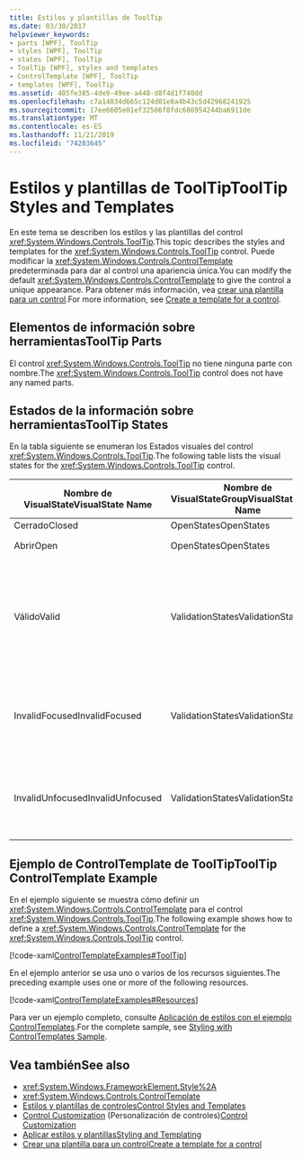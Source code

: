 ```yaml
---
title: Estilos y plantillas de ToolTip
ms.date: 03/30/2017
helpviewer_keywords:
- parts [WPF], ToolTip
- styles [WPF], ToolTip
- states [WPF], ToolTip
- ToolTip [WPF], styles and templates
- ControlTemplate [WPF], ToolTip
- templates [WPF], ToolTip
ms.assetid: 405fe385-4de9-49ee-a448-d8f4d1f740dd
ms.openlocfilehash: c7a14034d665c124d01e8a4b43c5d42968241925
ms.sourcegitcommit: 17ee6605e01ef32506f8fdc686954244ba6911de
ms.translationtype: MT
ms.contentlocale: es-ES
ms.lasthandoff: 11/21/2019
ms.locfileid: "74283645"
---
```

# <a name="tooltip-styles-and-templates"></a><span data-ttu-id="0b18d-102">Estilos y plantillas de ToolTip</span><span class="sxs-lookup"><span data-stu-id="0b18d-102">ToolTip Styles and Templates</span></span>
<span data-ttu-id="0b18d-103">En este tema se describen los estilos y las plantillas del control <xref:System.Windows.Controls.ToolTip>.</span><span class="sxs-lookup"><span data-stu-id="0b18d-103">This topic describes the styles and templates for the <xref:System.Windows.Controls.ToolTip> control.</span></span> <span data-ttu-id="0b18d-104">Puede modificar la <xref:System.Windows.Controls.ControlTemplate> predeterminada para dar al control una apariencia única.</span><span class="sxs-lookup"><span data-stu-id="0b18d-104">You can modify the default <xref:System.Windows.Controls.ControlTemplate> to give the control a unique appearance.</span></span> <span data-ttu-id="0b18d-105">Para obtener más información, vea [crear una plantilla para un control](../../../desktop-wpf/themes/how-to-create-apply-template.md).</span><span class="sxs-lookup"><span data-stu-id="0b18d-105">For more information, see [Create a template for a control](../../../desktop-wpf/themes/how-to-create-apply-template.md).</span></span>  
  
## <a name="tooltip-parts"></a><span data-ttu-id="0b18d-106">Elementos de información sobre herramientas</span><span class="sxs-lookup"><span data-stu-id="0b18d-106">ToolTip Parts</span></span>  
 <span data-ttu-id="0b18d-107">El control <xref:System.Windows.Controls.ToolTip> no tiene ninguna parte con nombre.</span><span class="sxs-lookup"><span data-stu-id="0b18d-107">The <xref:System.Windows.Controls.ToolTip> control does not have any named parts.</span></span>  
  
## <a name="tooltip-states"></a><span data-ttu-id="0b18d-108">Estados de la información sobre herramientas</span><span class="sxs-lookup"><span data-stu-id="0b18d-108">ToolTip States</span></span>  
 <span data-ttu-id="0b18d-109">En la tabla siguiente se enumeran los Estados visuales del control <xref:System.Windows.Controls.ToolTip>.</span><span class="sxs-lookup"><span data-stu-id="0b18d-109">The following table lists the visual states for the <xref:System.Windows.Controls.ToolTip> control.</span></span>  
  
|<span data-ttu-id="0b18d-110">Nombre de VisualState</span><span class="sxs-lookup"><span data-stu-id="0b18d-110">VisualState Name</span></span>|<span data-ttu-id="0b18d-111">Nombre de VisualStateGroup</span><span class="sxs-lookup"><span data-stu-id="0b18d-111">VisualStateGroup Name</span></span>|<span data-ttu-id="0b18d-112">Descripción</span><span class="sxs-lookup"><span data-stu-id="0b18d-112">Description</span></span>|  
|-|-|-|  
|<span data-ttu-id="0b18d-113">Cerrado</span><span class="sxs-lookup"><span data-stu-id="0b18d-113">Closed</span></span>|<span data-ttu-id="0b18d-114">OpenStates</span><span class="sxs-lookup"><span data-stu-id="0b18d-114">OpenStates</span></span>|<span data-ttu-id="0b18d-115">El estado predeterminado.</span><span class="sxs-lookup"><span data-stu-id="0b18d-115">The default state.</span></span>|  
|<span data-ttu-id="0b18d-116">Abrir</span><span class="sxs-lookup"><span data-stu-id="0b18d-116">Open</span></span>|<span data-ttu-id="0b18d-117">OpenStates</span><span class="sxs-lookup"><span data-stu-id="0b18d-117">OpenStates</span></span>|<span data-ttu-id="0b18d-118">El <xref:System.Windows.Controls.ToolTip> es visible.</span><span class="sxs-lookup"><span data-stu-id="0b18d-118">The <xref:System.Windows.Controls.ToolTip> is visible.</span></span>|  
|<span data-ttu-id="0b18d-119">Válido</span><span class="sxs-lookup"><span data-stu-id="0b18d-119">Valid</span></span>|<span data-ttu-id="0b18d-120">ValidationStates</span><span class="sxs-lookup"><span data-stu-id="0b18d-120">ValidationStates</span></span>|<span data-ttu-id="0b18d-121">El control utiliza la clase <xref:System.Windows.Controls.Validation> y la propiedad adjunta <xref:System.Windows.Controls.Validation.HasError%2A?displayProperty=nameWithType> es `false`.</span><span class="sxs-lookup"><span data-stu-id="0b18d-121">The control uses the <xref:System.Windows.Controls.Validation> class and the <xref:System.Windows.Controls.Validation.HasError%2A?displayProperty=nameWithType> attached property is `false`.</span></span>|  
|<span data-ttu-id="0b18d-122">InvalidFocused</span><span class="sxs-lookup"><span data-stu-id="0b18d-122">InvalidFocused</span></span>|<span data-ttu-id="0b18d-123">ValidationStates</span><span class="sxs-lookup"><span data-stu-id="0b18d-123">ValidationStates</span></span>|<span data-ttu-id="0b18d-124">La propiedad adjunta <xref:System.Windows.Controls.Validation.HasError%2A?displayProperty=nameWithType> es `true` tiene el foco.</span><span class="sxs-lookup"><span data-stu-id="0b18d-124">The <xref:System.Windows.Controls.Validation.HasError%2A?displayProperty=nameWithType> attached property is `true` has the control has focus.</span></span>|  
|<span data-ttu-id="0b18d-125">InvalidUnfocused</span><span class="sxs-lookup"><span data-stu-id="0b18d-125">InvalidUnfocused</span></span>|<span data-ttu-id="0b18d-126">ValidationStates</span><span class="sxs-lookup"><span data-stu-id="0b18d-126">ValidationStates</span></span>|<span data-ttu-id="0b18d-127">La propiedad adjunta <xref:System.Windows.Controls.Validation.HasError%2A?displayProperty=nameWithType> es `true` tiene el control no tiene el foco.</span><span class="sxs-lookup"><span data-stu-id="0b18d-127">The <xref:System.Windows.Controls.Validation.HasError%2A?displayProperty=nameWithType> attached property is `true` has the control does not have focus.</span></span>|  
  
## <a name="tooltip-controltemplate-example"></a><span data-ttu-id="0b18d-128">Ejemplo de ControlTemplate de ToolTip</span><span class="sxs-lookup"><span data-stu-id="0b18d-128">ToolTip ControlTemplate Example</span></span>  
 <span data-ttu-id="0b18d-129">En el ejemplo siguiente se muestra cómo definir un <xref:System.Windows.Controls.ControlTemplate> para el control <xref:System.Windows.Controls.ToolTip>.</span><span class="sxs-lookup"><span data-stu-id="0b18d-129">The following example shows how to define a <xref:System.Windows.Controls.ControlTemplate> for the <xref:System.Windows.Controls.ToolTip> control.</span></span>  
  
 [!code-xaml[ControlTemplateExamples#ToolTip](~/samples/snippets/csharp/VS_Snippets_Wpf/ControlTemplateExamples/CS/resources/tooltip.xaml#tooltip)]  
  
 <span data-ttu-id="0b18d-130">En el ejemplo anterior se usa uno o varios de los recursos siguientes.</span><span class="sxs-lookup"><span data-stu-id="0b18d-130">The preceding example uses one or more of the following resources.</span></span>  
  
 [!code-xaml[ControlTemplateExamples#Resources](~/samples/snippets/csharp/VS_Snippets_Wpf/ControlTemplateExamples/CS/resources/shared.xaml#resources)]  
  
 <span data-ttu-id="0b18d-131">Para ver un ejemplo completo, consulte [Aplicación de estilos con el ejemplo ControlTemplates](https://github.com/Microsoft/WPF-Samples/tree/master/Styles%20&%20Templates/IntroToStylingAndTemplating).</span><span class="sxs-lookup"><span data-stu-id="0b18d-131">For the complete sample, see [Styling with ControlTemplates Sample](https://github.com/Microsoft/WPF-Samples/tree/master/Styles%20&%20Templates/IntroToStylingAndTemplating).</span></span>  
  
## <a name="see-also"></a><span data-ttu-id="0b18d-132">Vea también</span><span class="sxs-lookup"><span data-stu-id="0b18d-132">See also</span></span>

- <xref:System.Windows.FrameworkElement.Style%2A>
- <xref:System.Windows.Controls.ControlTemplate>
- [<span data-ttu-id="0b18d-133">Estilos y plantillas de controles</span><span class="sxs-lookup"><span data-stu-id="0b18d-133">Control Styles and Templates</span></span>](control-styles-and-templates.md)
- <span data-ttu-id="0b18d-134">[Control Customization](control-customization.md) (Personalización de controles)</span><span class="sxs-lookup"><span data-stu-id="0b18d-134">[Control Customization](control-customization.md)</span></span>
- [<span data-ttu-id="0b18d-135">Aplicar estilos y plantillas</span><span class="sxs-lookup"><span data-stu-id="0b18d-135">Styling and Templating</span></span>](../../../desktop-wpf/fundamentals/styles-templates-overview.md)
- [<span data-ttu-id="0b18d-136">Crear una plantilla para un control</span><span class="sxs-lookup"><span data-stu-id="0b18d-136">Create a template for a control</span></span>](../../../desktop-wpf/themes/how-to-create-apply-template.md)
